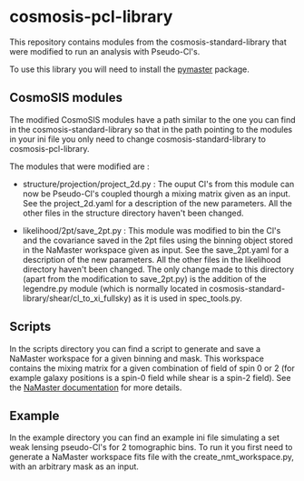 # cosmosis-pcl-library

This repository contains modules from the cosmosis-standard-library that were modified to run an analysis with Pseudo-Cl's.

To use this library you will need to install the [pymaster](https://namaster.readthedocs.io/en/latest/api/pymaster.workspaces.html) package.

## CosmoSIS modules
The modified CosmoSIS modules have a path similar to the one you can find in the cosmosis-standard-library so that in the path pointing to the modules in your ini file you only need to change cosmosis-standard-library to cosmosis-pcl-library.

The modules that were modified are :
 - structure/projection/project_2d.py : The ouput Cl's from this module can now be Pseudo-Cl's coupled thourgh a mixing matrix given as an input. See the project_2d.yaml for a description of the new parameters. All the other files in the structure directory haven't been changed.

 - likelihood/2pt/save_2pt.py : This module was modified to bin the Cl's and the covariance saved in the 2pt files using the binning object stored in the NaMaster workspace given as input. See the save_2pt.yaml for a description of the new parameters. All the other files in the likelihood directory haven't been changed.
 The only change made to this directory (apart from the modification to save_2pt.py) is the addition of the legendre.py module (which is normally located in cosmosis-standard-library/shear/cl_to_xi_fullsky) as it is used in spec_tools.py.

## Scripts
In the scripts directory you can find a script to generate and save a NaMaster workspace for a given binning and mask. This workspace contains the mixing matrix for a given combination of field of spin 0 or 2 (for example galaxy positions is a spin-0 field while shear is a spin-2 field). See the [NaMaster documentation](https://namaster.readthedocs.io/en/latest/api/pymaster.workspaces.html) for more details.


## Example
In the example directory you can find an example ini file simulating a set weak lensing pseudo-Cl's for 2 tomographic bins. To run it you first need to generate a NaMaster workspace fits file with the create_nmt_workspace.py, with an arbitrary mask as an input.